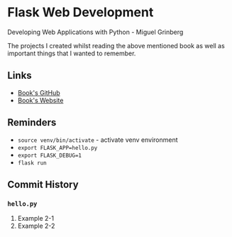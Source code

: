 # Flask Web Development
 Developing Web Applications with Python - Miguel Grinberg

The projects I created whilst reading the above mentioned book as well as important things that I wanted to remember. 

<!-- Add a definition of Flask to here as per highlighted notes -->

## Links

- [Book's GitHub](https://github.com/miguelgrinberg/flasky)
- [Book's Website](https://flaskbook.com/)
<!-- TODO add other links I've highlighted -->

## Reminders

- `source venv/bin/activate` - activate venv environment
- `export FLASK_APP=hello.py`
- `export FLASK_DEBUG=1`
- `flask run`

## Commit History

### `hello.py` 

1. Example 2-1
2. Example 2-2

